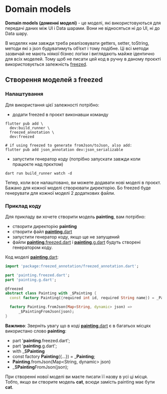 # Domain models

**Domain models (доменні моделі)** - це моделі, які використовуються 
для передачі даних між UI i Data шарами. Вони не відносяться ні до UI, ні до Data шару.

В моделях нам завжди треба реалізовувати getters, setter, toString, 
методи які з json будуватимуть обʼєкт і тому подібне. Ці всі методи 
зазвичай не мають ніякої бізнес логіки і виглядають майже ідентично для всіх моделей.
Тому щоб не писати цей код в ручну в даному проєкті використовується 
залежність [freezed](https://pub.dev/packages/freezed).

## Створення моделей з freezed

### Налаштування
Для використання цієї залежності потрібно:
- додати freezed в проєкт виконавши команду
```shell
flutter pub add \ 
  dev:build_runner \ 
  freezed_annotation \ 
  dev:freezed 

# if using freezed to generate fromJson/toJson, also add: 
flutter pub add json_annotation dev:json_serializable 
```
- запустити генератор коду (потрібно запускати завжди коли працюєте над прєктом)
```shell
dart run build_runner watch -d 
```

Тепер, коли все налаштовано, ви можете додавати нові моделі в проєкт.
Бажано для кожної моделі створювати директорію. Бо freezed буде генерувати 
для кожної моделі 2 додаткових файли.

### Приклад коду
Для прикладу ви хочете створити модель **painting**, вам потрібно:
- створити директорію **painting**
- створити файл [**painting**.dart](painting/painting.dart)
- запустити генератор коду, якщо ще не запущений
- файли [**painting**.freezed.dart](painting/painting.freezed.dart) 
і [**painting**.g.dart](painting/painting.g.dart) будуть створені генератором коду.

Код моделі [**painting**.dart](painting/painting.dart):
```dart
import 'package:freezed_annotation/freezed_annotation.dart';

part 'painting.freezed.dart';
part 'painting.g.dart';

@freezed
abstract class Painting with _$Painting {
  const factory Painting({required int id, required String name}) = _Painting;

  factory Painting.fromJson(Map<String, dynamic> json) =>
      _$PaintingFromJson(json);
}
```

**Важливо**: Зверніть увагу що в коді [**painting**.dart](painting/painting.dart) є
в багатьох місцях використано слово **painting**:
- part '**painting**.freezed.dart';
- part '**painting**.g.dart';
- with _$**Painting**
- const factory **Painting**({...}) = _**Painting**;
- **Painting**.fromJson(Map<String, dynamic> json)
- _$**Painting**FromJson(json);

При створенні нової моделі ви маєте писати її назву в усі ці місця.
Тобто, якщо ви створите модель **cat**, всюди замість painting має бути **cat**.


